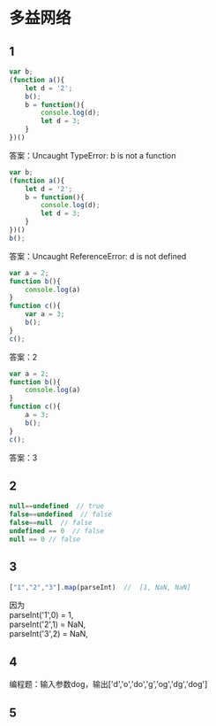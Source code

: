 # 多益网络
## 1
```js
var b;
(function a(){
    let d = '2';
    b();
    b = function(){
        console.log(d);
        let d = 3;
    }
})()
```
答案：Uncaught TypeError: b is not a function
```js
var b;
(function a(){
    let d = '2';
    b = function(){
        console.log(d);
        let d = 3;
    }
})()
b();
```
答案：Uncaught ReferenceError: d is not defined
```js
var a = 2;
function b(){
    console.log(a)
}
function c(){
    var a = 3;
    b();
}
c();
```
答案：2
```js
var a = 2;
function b(){
    console.log(a)
}
function c(){
    a = 3;
    b();
}
c();
```
答案：3

## 2
```js
null==undefined  // true
false==undefined  // false
false==null  // false
undefined == 0  // false
null == 0 // false
```

## 3
```js
["1","2","3"].map(parseInt)  //  [1, NaN, NaN]
```
因为  
parseInt('1',0) = 1,  
parseInt('2',1) = NaN,  
parseInt('3',2) = NaN,  

## 4
编程题：输入参数dog，输出['d','o','do','g','og','dg','dog']

## 5


